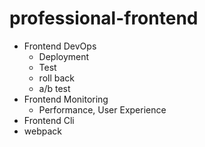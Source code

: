 # professional-frontend

- Frontend DevOps
  - Deployment
  - Test
  - roll back
  - a/b test
- Frontend Monitoring
  - Performance, User Experience
- Frontend Cli
- webpack
